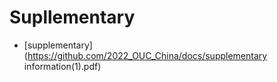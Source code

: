 # Supllementary

- [supplementary](https://github.com/2022_OUC_China/docs/supplementary information(1).pdf)